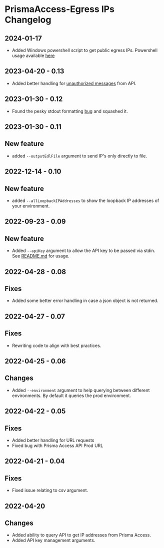 # PrismaAccess-Egress IPs Changelog
## 2024-01-17
* Added Windows powershell script to get public egress IPs. Powershell usage available [here](https://github.com/TheScriptGuy/PrismaAccess-EgressIPs/blob/main/README-powershell.md)

## 2023-04-20 - 0.13
* Added better handling for [unauthorized messages](https://github.com/TheScriptGuy/PrismaAccess-EgressIPs/issues/7) from API.

## 2023-01-30 - 0.12
* Found the pesky stdout formatting [bug](https://github.com/TheScriptGuy/PrismaAccess-EgressIPs/issues/4) and squashed it.

## 2023-01-30 - 0.11
## New feature
* added `--outputEdlFile` argument to send IP's only directly to file.

## 2022-12-14 - 0.10
## New feature
* added `--allLoopbackIPAddresses` to show the loopback IP addresses of your environment.

## 2022-09-23 - 0.09
## New feature
* Added `--apiKey` argument to allow the API key to be passed via stdin. See [README.md](https://github.com/TheScriptGuy/PrismaAccess-EgressIPs/blob/main/README-python.md) for usage.

## 2022-04-28 - 0.08
## Fixes
* Added some better error handling in case a json object is not returned.

## 2022-04-27 - 0.07
## Fixes
* Rewriting code to align with best practices.

## 2022-04-25 - 0.06
## Changes
* Added `--environment` argument to help querying between different environments. By default it queries the prod environment.


## 2022-04-22 - 0.05
## Fixes
* Added better handling for URL requests
* Fixed bug with Prisma Access API Prod URL

## 2022-04-21 - 0.04
## Fixes
* Fixed issue relating to csv argument.


## 2022-04-20
## Changes
* Added ability to query API to get IP addresses from Prisma Access.
* Added API key management arguments.
